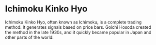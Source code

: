 # Ichimoku Kinko Hyo

Ichimoku Kinko Hyo, often known as Ichimoku, is a complete trading method. It generates signals based on price bars. Goichi Hosoda created the method in the late 1930s, and it quickly became popular in Japan and other parts of the world.
